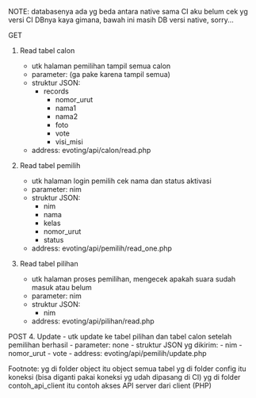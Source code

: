NOTE: databasenya ada yg beda antara native sama CI
aku belum cek yg versi CI DBnya kaya gimana, bawah ini masih DB versi native, sorry...

GET
1. Read tabel calon
    - utk halaman pemilihan tampil semua calon
    - parameter: (ga pake karena tampil semua)
    - struktur JSON:
        - records
            - nomor_urut
            - nama1
            - nama2
            - foto
            - vote
            - visi_misi
    - address: evoting/api/calon/read.php

2. Read tabel pemilih
    - utk halaman login pemilih cek nama dan status aktivasi
    - parameter: nim
    - struktur JSON:
        - nim
        - nama
        - kelas
        - nomor_urut
        - status
    - address: evoting/api/pemilih/read_one.php

3. Read tabel pilihan
    - utk halaman proses pemilihan, mengecek apakah suara sudah masuk atau belum
    - parameter: nim
    - struktur JSON:
        - nim
    - address: evoting/api/pilihan/read.php

POST
4. Update
    - utk update ke tabel pilihan dan tabel calon setelah pemilihan berhasil
    - parameter: none
    - struktur JSON yg dikirim:
        - nim
        - nomor_urut
        - vote
    - address: evoting/api/pemilih/update.php


Footnote:
yg di folder object itu object semua tabel
yg di folder config itu koneksi (bisa diganti pakai koneksi yg udah dipasang di CI)
yg di folder contoh_api_client itu contoh akses API server dari client (PHP)
